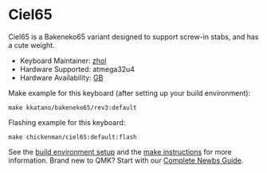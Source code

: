 # Ciel65

Ciel65 is a Bakeneko65 variant designed to support screw-in stabs, and has a cute weight.

* Keyboard Maintainer: [zhol](https://github.com/zhol0777)
* Hardware Supported: atmega32u4
* Hardware Availability: [GB](https://geekhack.org/index.php?topic=118074)

Make example for this keyboard (after setting up your build environment):

    make kkatano/bakeneko65/rev3:default

Flashing example for this keyboard:

    make chickenman/ciel65:default:flash

See the [build environment setup](https://docs.qmk.fm/#/getting_started_build_tools) and the [make instructions](https://docs.qmk.fm/#/getting_started_make_guide) for more information. Brand new to QMK? Start with our [Complete Newbs Guide](https://docs.qmk.fm/#/newbs).
